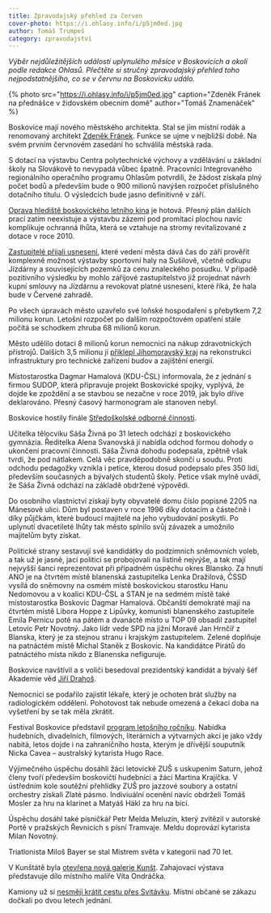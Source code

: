 ```yaml
---
title: Zpravodajský přehled za červen
cover-photo: https://i.ohlasy.info/i/p5jm0ed.jpg
author: Tomáš Trumpeš
category: zpravodajství
---
```


*Výběr nejdůležitějších událostí uplynulého měsíce v Boskovicích a okolí podle redakce Ohlasů. Přečtěte si stručný zpravodajský přehled toho nejpodstatnějšího, co se v červnu na Boskovicku událo.*

{% photo src="https://i.ohlasy.info/i/p5jm0ed.jpg" caption="Zdeněk Fránek na přednášce v židovském obecním domě" author="Tomáš Znamenáček" %}

Boskovice mají nového městského architekta. Stal se jím místní rodák a renomovaný architekt [Zdeněk Fránek](http://www.ohlasy.info/clanky/2017/06/mestsky-architekt.html). Funkce se ujme v nejbližší době. Na svém prvním červnovém zasedání ho schválila městská rada.

S dotací na výstavbu Centra polytechnické výchovy a vzdělávání u základní školy na Slovákově to nevypadá vůbec špatně. Pracovníci Integrovaného regionálního operačního programu Ohlasům potvrdili, že žádost získala plný počet bodů a především bude o 900 milionů navýšen rozpočet příslušného dotačního titulu. O výsledcích bude jasno definitivně v září.

[Oprava hlediště boskovického letního kina](http://www.ohlasy.info/clanky/2017/06/letnak-stromy.html) je hotová. Přesný plán dalších prací zatím neexistuje a výstavbu zázemí pod promítací plochou navíc komplikuje ochranná lhůta, která se vztahuje na stromy revitalizované z dotace v roce 2010.

[Zastupitelé přijali usnesení](http://www.ohlasy.info/clanky/2017/06/zastupitelstvo.html), které vedení města dává čas do září prověřit komplexně možnost výstavby sportovní haly na Sušilově, včetně odkupu Jízdárny a souvisejících pozemků za cenu znaleckého posudku. V případě pozitivního výsledku by mohlo zářijové zastupitelstvo již projednat návrh kupní smlouvy na Jízdárnu a revokovat platné usnesení, které říká, že hala bude v Červené zahradě.

Po všech úpravách město uzavřelo své loňské hospodaření s přebytkem 7,2 milionu korun. Letošní rozpočet po dalším rozpočtovém opatření stále počítá se schodkem zhruba 68 milionů korun.

Město udělilo dotaci 8 milionů korun nemocnici na nákup zdravotnických přístrojů. Dalších 3,5 milionu jí [přiklepl Jihomoravský kraj](http://boskovice.cz/zastupitele-jmk-schvalili-dotaci-pro-nbsp-boskovickou-nemocnici/d-31105/p1=1019) na  rekonstrukci infrastruktury pro technické zařízení budov a zajištění energií.

Místostarostka Dagmar Hamalová (KDU-ČSL) informovala, že z jednání s firmou SUDOP, která připravuje projekt Boskovické spojky, vyplývá, že dojde ke zpoždění a se stavbou se nezačne v roce 2019, jak bylo dříve deklarováno. Přesný časový harmonogram ale stanoven nebyl.

Boskovice hostily finále [Středoškolské odborné činnosti](http://boskovice.cz/boskovice-hosti-finale-soc/d-31054/p1=1019). 

Učitelka tělocviku Sáša Živná po 31 letech odchází z boskovického gymnázia. Ředitelka Alena Svanovská jí nabídla odchod formou dohody o ukončení pracovní činnosti. Sáša Živná dohodu podepsala, zpětně však tvrdí, že pod nátlakem. Celá věc pravděpodobně skončí u soudu. Proti odchodu pedagožky vznikla i petice, kterou dosud podepsalo přes 350 lidí, především současných a bývalých studentů školy. Petice však mylně uvádí, že Sáša Živná odchází na základě obdržené výpovědi.

Do osobního vlastnictví získají byty obyvatelé domu číslo popisné 2205 na Mánesově ulici. Dům byl postaven v roce 1996 díky dotacím a částečně i díky půjčkám, které budoucí majitelé na jeho vybudování poskytli. Po uplynutí dvacetileté lhůty tak město splnilo svůj závazek a umožnilo majitelům byty získat.

Politické strany sestavují své kandidátky do podzimních sněmovních voleb, a tak už je jasné, jací politici se probojovali na listině nejvýše, a tak mají nejvyšší šanci reprezentovat při případném úspěchu okres Blansko. Za hnutí ANO je na čtvrtém místě blanenská zastupitelka Lenka Dražilová, ČSSD vysílá do sněmovny na osmém místě boskovickou starostku Hanu Nedomovou a v koalici KDU-ČSL a STAN je na sedmém místě také místostarostka Boskovic Dagmar Hamalová. Občanští demokraté mají na čtvrtém místě Libora Hoppe z Lipůvky, komunisti blanenského zastupitele Emila Pernicu poté na pátém a dvanácté místo u TOP 09 obsadil zastupitel Letovic Petr Novotný. Jako lídr vede SPD na jižní Moravě Jan Hrnčíř z Blanska, který je za stejnou stranu i krajským zastupitelem. Zelené doplňuje na patnáctém místě Michal Staněk z Boskovic. Na kandidátce Pirátů do patnáctého místa nikdo z Blanenska nefiguruje.

Boskovice navštívil a s voliči besedoval prezidentský kandidát a bývalý šéf Akademie věd [Jiří Drahoš](http://www.ohlasy.info/clanky/2017/06/drahos.html).

Nemocnici se podařilo zajistit lékaře, který je ochoten brát služby na radiologickém oddělení. Pohotovost tak nebude omezená a čekací doba na vyšetření by se tak měla zkrátit.

Festival Boskovice představil [program letošního ročníku](http://www.ohlasy.info/clanky/2017/06/festival-pozvanka.html). Nabídka hudebních, divadelních, filmových, literárních a výtvarných akcí je jako vždy nabitá, letos dojde i na zahraničního hosta, kterým je dřívější souputník Nicka Cavea – australský kytarista Hugo Race.

Výjimečného úspěchu dosáhli žáci letovické ZUŠ s uskupením Saturn, jehož členy tvoří především boskovičtí hudebníci a žáci Martina Krajíčka. V ústředním kole soutěžní přehlídky ZUŠ pro jazzové soubory a ostatní orchestry získali Zlaté pásmo. Indiviuální ocenění navíc obdrželi Tomáš Mosler za hru na klarinet a Matyáš Häkl za hru na bicí.

Úspěchu dosáhl také písničkář Petr Melda Meluzín, který zvítězil v autorské Portě v pražských Řevnicích s písní Tramvaje. Meldu doprovází kytarista Milan Novotný.

Triatlonista Miloš Bayer se stal Mistrem světa v kategorii nad 70 let.

V Kunštátě byla [otevřena nová galerie Kunšt](http://www.ohlasy.info/clanky/2017/06/ondracek-podplamenice.html). Zahajovací výstava představuje dílo místního malíře Víta Ondráčka.

Kamiony už si [nesmějí krátit cestu přes Svitávku](http://blanensky.denik.cz/zpravy_region/po-dvou-letech-se-dockali-svitavkou-uz-si-nesmi-kratit-cestu-nakladni-auta-20170609.html). Místní občané se zákazu dočkali po dvou letech jednání.
